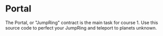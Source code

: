 # Portal

The Portal, or "JumpRing" contract is the main task for course 1. Use this source code to perfect your JumpRing and teleport to planets unknown.
